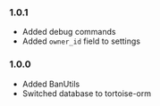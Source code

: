 ### 1.0.1
- Added debug commands
- Added `owner_id` field to settings

### 1.0.0
- Added BanUtils
- Switched database to tortoise-orm